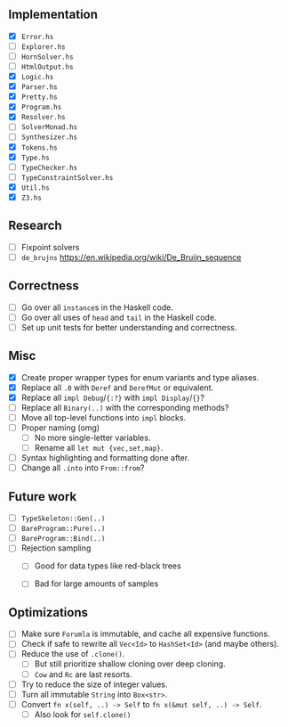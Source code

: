 
## Implementation


- [x] `Error.hs`
- [ ] `Explorer.hs`
- [ ] `HornSolver.hs`
- [ ] `HtmlOutput.hs`
- [x] `Logic.hs`
- [x] `Parser.hs`
- [x] `Pretty.hs`
- [x] `Program.hs`
- [x] `Resolver.hs`
- [ ] `SolverMonad.hs`
- [ ] `Synthesizer.hs`
- [x] `Tokens.hs`
- [x] `Type.hs`
- [ ] `TypeChecker.hs`
- [ ] `TypeConstraintSolver.hs`
- [x] `Util.hs`
- [x] `Z3.hs`

## Research

- [ ] Fixpoint solvers
- [ ] `de_brujns` <https://en.wikipedia.org/wiki/De_Bruijn_sequence>

## Correctness

- [ ] Go over all `instance`s in the Haskell code.
- [ ] Go over all uses of `head` and `tail` in the Haskell code.
- [ ] Set up unit tests for better understanding and correctness.

## Misc

- [x] Create proper wrapper types for enum variants and type aliases.
- [x] Replace all `.0` with `Deref` and `DerefMut` or equivalent.
- [x] Replace all `impl Debug`/`{:?}` with `impl Display`/`{}`?
- [ ] Replace all `Binary(..)` with the corresponding methods?
- [ ] Move all top-level functions into `impl` blocks.
- [ ] Proper naming (omg)
  - [ ] No more single-letter variables.
  - [ ] Rename all `let mut {vec,set,map}`.
- [ ] Syntax highlighting and formatting done after.
- [ ] Change all `.into` into `From::from`?

## Future work

- [ ] `TypeSkeleton::Gen(..)`
- [ ] `BareProgram::Pure(..)`
- [ ] `BareProgram::Bind(..)`
- [ ] Rejection sampling
  - [ ] Good for data types like red-black trees
  - [ ] Bad for large amounts of samples


## Optimizations

- [ ] Make sure `Forumla` is immutable, and cache all expensive functions.
- [ ] Check if safe to rewrite all `Vec<Id>` to `HashSet<Id>` (and maybe others).
- [ ] Reduce the use of `.clone()`.
  - [ ] But still prioritize shallow cloning over deep cloning.
  - [ ] `Cow` and `Rc` are last resorts.
- [ ] Try to reduce the size of integer values.
- [ ] Turn all immutable `String` into `Box<str>`.
- [ ] Convert `fn x(self, ..) -> Self` to `fn x(&mut self, ..) -> Self`.
  - [ ] Also look for `self.clone()`
